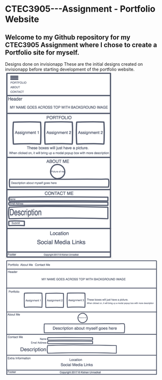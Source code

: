 # CTEC3905---Assignment - Portfolio Website
## Welcome to my Github repository for my CTEC3905 Assignment where I chose to create a Portfolio site for myself.

Designs done on invisionapp
These are the initial designs created on invisionapp before starting development of the portfolio website.
![Designs for Mobile](img/mobileDesigns.png "Designs for mobile portfolio website")
![Designs for Desktop](img/desktopDesigns.png "Designs for desktop portfolio website")